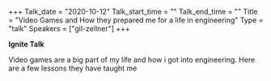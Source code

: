 +++
Talk_date = "2020-10-12"
Talk_start_time = ""
Talk_end_time = ""
Title = "Video Games and How they prepared me for a life in engineering"
Type = "talk"
Speakers = ["gil-zellner"]
+++

**Ignite Talk**

Video games are a big part of my life and how i got into engineering. 
Here are a few lessons they have taught me
